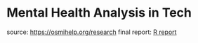 # Mental Health Analysis in Tech

source: https://osmihelp.org/research
final report: [R report](https://htmlpreview.github.io/?https://raw.githubusercontent.com/ElijahOzhmegov/mental_health_analysis/master/main.html)

